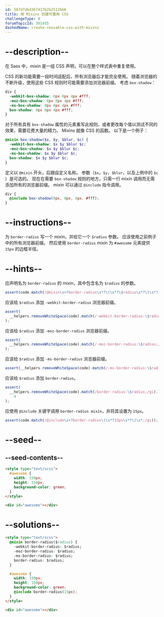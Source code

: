 ```yaml
---
id: 587d7dbd367417b2b2512bb6
title: 用 Mixins 创建可重用 CSS
challengeType: 0
forumTopicId: 301455
dashedName: create-reusable-css-with-mixins
---
```


# --description--

在 Sass 中，<dfn>mixin</dfn> 是一组 CSS 声明，可以在整个样式表中重复使用。

CSS 的新功能需要一段时间适配后，所有浏览器后才能完全使用。 随着浏览器的不断升级，使用这些 CSS 规则时可能需要添加浏览器前缀。 考虑 `box-shadow`：

```scss
div {
  -webkit-box-shadow: 0px 0px 4px #fff;
  -moz-box-shadow: 0px 0px 4px #fff;
  -ms-box-shadow: 0px 0px 4px #fff;
  box-shadow: 0px 0px 4px #fff;
}
```

对于所有具有 `box-shadow` 属性的元素重写此规则，或者更改每个值以测试不同的效果，需要花费大量的精力。 Mixins 就像 CSS 的函数。 以下是一个例子：

```scss
@mixin box-shadow($x, $y, $blur, $c) {
  -webkit-box-shadow: $x $y $blur $c;
  -moz-box-shadow: $x $y $blur $c;
  -ms-box-shadow: $x $y $blur $c;
  box-shadow: $x $y $blur $c;
}
```

定义以 `@mixin` 开头，后跟自定义名称。 参数（`$x`，`$y`，`$blur`，以及上例中的 `$c` ）是可选的。 现在在需要 `box-shadow` 规则的地方，只需一行 mixin 调用而无需添加所有的浏览器前缀。 mixin 可以通过 `@include` 指令调用。

```scss
div {
  @include box-shadow(0px, 0px, 4px, #fff);
}
```

# --instructions--

为 `border-radius` 写一个 mixin，并给它一个 `$radius` 参数。 应该使用之前例子中的所有浏览器前缀。 然后使用 `border-radius` mixin 为 `#awesome` 元素提供 `15px` 的边框半径。

# --hints--

应声明名为 `border-radius` 的 mixin，其中包含名为 `$radius` 的参数。

```js
assert(code.match(/@mixin\s+?border-radius\s*?\(\s*?\$radius\s*?\)\s*?{/gi));
```

应该给 `$radius` 添加 `-webkit-border-radius` 浏览器前缀。

```js
assert(
  __helpers.removeWhiteSpace(code).match(/-webkit-border-radius:\$radius;/gi)
);
```

应该给 `$radius` 添加 `-moz-border-radius` 浏览器前缀。

```js
assert(
  __helpers.removeWhiteSpace(code).match(/-moz-border-radius:\$radius;/gi)
);
```

应该给 `$radius` 添加 `-ms-border-radius` 浏览器前缀。

```js
assert(__helpers.removeWhiteSpace(code).match(/-ms-border-radius:\$radius;/gi));
```

应该给 `$radius` 添加 `border-radius`。

```js
assert(
  __helpers.removeWhiteSpace(code).match(/border-radius:\$radius;/gi).length ==
    4
);
```

应使用 `@include` 关键字调用 `border-radius mixin`，并将其设置为 `15px`。

```js
assert(code.match(/@include\s+?border-radius\(\s*?15px\s*?\)\s*;/gi));
```

# --seed--

## --seed-contents--

```html
<style type="text/scss">
  #awesome {
    width: 150px;
    height: 150px;
    background-color: green;
  }
</style>

<div id="awesome"></div>
```

# --solutions--

```html
<style type="text/scss">
  @mixin border-radius($radius) {
    -webkit-border-radius: $radius;
    -moz-border-radius: $radius;
    -ms-border-radius: $radius;
    border-radius: $radius;
  }

  #awesome {
    width: 150px;
    height: 150px;
    background-color: green;
    @include border-radius(15px);
  }
</style>

<div id="awesome"></div>
```
